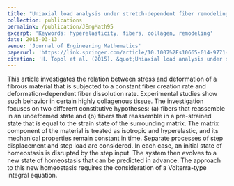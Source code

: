 ```yaml
---
title: "Uniaxial load analysis under stretch-dependent fiber remodeling applicable to collagenous tissue"
collection: publications
permalink: /publication/JEngMath95
excerpt: 'Keywords: hyperelasticity, fibers, collagen, remodeling'
date: 2015-03-13
venue: 'Journal of Engineering Mathematics'
paperurl: 'https://link.springer.com/article/10.1007%2Fs10665-014-9771-9'
citation: 'H. Topol et al. (2015). &quot;Uniaxial load analysis under stretch-dependent fiber remodeling applicable to collagenous tissue.&quot; <i>J. Eng. Math.</i> 95: 325-345.'
---
```

This article investigates the relation between stress and deformation of a fibrous material that is subjected to a constant fiber creation rate and deformation-dependent fiber dissolution rate. Experimental studies show such behavior in certain highly collagenous tissue. The investigation focuses on two different constitutive hypotheses: (a) fibers that reassemble in an undeformed state and (b) fibers that reassemble in a pre-strained state that is equal to the strain state of the surrounding matrix. The matrix component of the material is treated as isotropic and hyperelastic, and its mechanical properties remain constant in time. Separate processes of step displacement and step load are considered. In each case, an initial state of homeostasis is disrupted by the step input. The system then evolves to a new state of homeostasis that can be predicted in advance. The approach to this new homeostasis requires the consideration of a Volterra-type integral equation.
